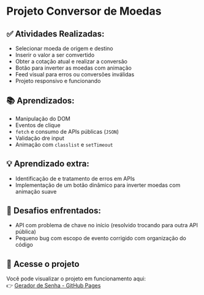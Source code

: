 # Projeto Conversor de Moedas

## ✅ Atividades Realizadas:
- Selecionar moeda de origem e destino
- Inserir o valor a ser comvertido
- Obter a cotação atual e realizar a conversão
- Botão para inverter as moedas com animação
- Feed visual para erros ou conversões inválidas
- Projeto responsivo e funcionando

## 📚 Aprendizados:

- Manipulação do DOM
- Eventos de clique
- `fetch` e consumo de APIs públicas (`JSON`)
- Validação dre input
- Animação com `classlist` e `setTimeout`

## 💡 Aprendizado extra:
- Identificação de e tratamento de erros em APIs
- Implementação de um botão dinâmico para inverter moedas com animação suave

## 📌 Desafios enfrentados:
- API com problema de chave no início (resolvido trocando para outra API pública)
- Pequeno bug com escopo de evento corrigido com  organização do código 

## 🔗 Acesse o projeto

Você pode visualizar o projeto em funcionamento aqui:  
👉 [Gerador de Senha - GitHub Pages](https://thiagogosilva.github.io/gerador-senha/)